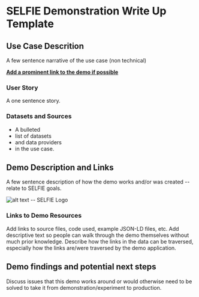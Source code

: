 # SELFIE Demonstration Write Up Template

## Use Case Descrition

<!--
this is talking about a “domain” use case (SELFIE is the technical use-case — 🤪)
-->

A few sentence narrative of the use case (non technical)

[**Add a prominent link to the demo if possible**](https://opengeospatial.github.io/ELFIE/demo/template)

### User Story

<!--
Who is this person we call user? Help make them real.
-->

A one sentence story.

### Datasets and Sources

<!---
Use this list to document your data and the distributed network of data providers.
Data in this context should alude to the "NIR"/"MR"/"DR" but still focvus on the 
data its self.
--->

- A bulleted
- list of datasets
- and data providers
- in the use case.

## Demo Description and Links

A few sentence description of how the demo works and/or was created -- relate to SELFIE goals.

<!--
Also add one or more screenshots or other graphics with a descriptive caption for each.  
Add screenshots to https://github.com/opengeospatial/ELFIE/tree/master/docs/images 
so they show up at a path like: `https://opengeospatial.github.io/ELFIE/images/ELFIE_logo.png`  
-->

![alt text -- SELFIE Logo](https://opengeospatial.github.io/ELFIE/images/SELFIE_logo.png)

### Links to Demo Resources

Add links to source files, code used, example JSON-LD files, etc. Add descriptive text so 
people can walk through the demo themselves without much prior knowledge. Describe how 
the links in the data can be traversed, especially how the links are/were traversed by the demo
application.

## Demo findings and potential next steps

Discuss issues that this demo works around or would otherwise need to be solved to take
it from demonstration/experiment to production.
